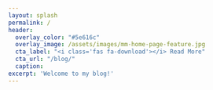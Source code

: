 ```yaml
---
layout: splash
permalink: /
header:
  overlay_color: "#5e616c"
  overlay_image: /assets/images/mm-home-page-feature.jpg
  cta_label: "<i class='fas fa-download'></i> Read More"
  cta_url: "/blog/"
  caption:
excerpt: 'Welcome to my blog!'
---
```

